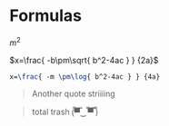 # Formulas

$m^2$


$x=\frac{ -b\pm\sqrt{ b^2-4ac } } {2a}$


```latex
x=\frac{ -m \pm\log{ b^2-4ac } } {4a}
```


> Another quote
> striiiing 

> total trash
	(̿▀̿‿ ̿▀̿ ̿)

